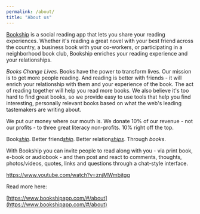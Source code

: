 ```yaml
---
permalink: /about/
title: "About us"
---
```


[Bookship](https://www.bookshipapp.com) is a social reading app that lets you share your reading experiences. Whether it's reading a great novel with your best friend across the country, a business book with your co-workers, or participating in a neighborhood book club, Bookship enriches your reading experience and your relationships.

_Books Change Lives_. Books have the power to transform lives. Our mission is to get more people reading. And reading is better with friends - it will enrich your relationship with them and your experience of the book. The act of reading together will help you read more books. We also believe it's too hard to find great books, so we provide easy to use tools that help you find interesting, personally relevant books based on what the web's leading tastemakers are writing about.

We put our money where our mouth is. We donate 10% of our revenue - not our profits - to three great literacy non-profits. 10% right off the top.

Book<ins>*ship*</ins>. Better friend<ins>*ship*</ins>. Better relation<ins>*ships*</ins>. Through *books*.

With Bookship you can invite people to read along with you - via print book, e-book or audiobook - and then post and react to comments, thoughts, photos/videos, quotes, links and questions through a chat-style interface.

https://www.youtube.com/watch?v=znjMWmbjtgg

Read more here: 

[https://www.bookshipapp.com/#/about](https://www.bookshipapp.com/#/about)